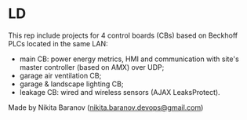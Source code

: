 # LD

This rep include projects for 4 control boards (CBs) based on Beckhoff PLCs located in the same LAN:
- main CB: power energy metrics, HMI and communication with site's master controller (based on AMX) over UDP;
- garage air ventilation CB;
- garage & landscape lighting CB;
- leakage CB: wired and wireless sensors (AJAX LeaksProtect).

Made by Nikita Baranov (nikita.baranov.devops@gmail.com)
